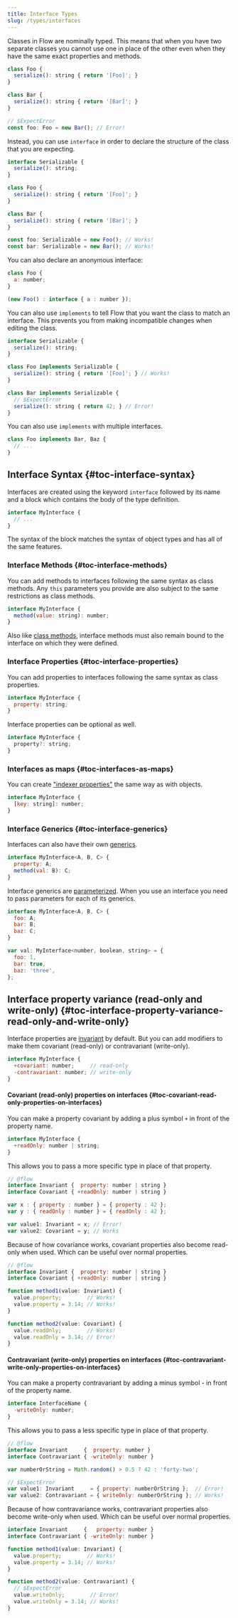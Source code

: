 ```yaml
---
title: Interface Types
slug: /types/interfaces
---
```


Classes in Flow are nominally typed. This means that when you have two separate
classes you cannot use one in place of the other even when they have the same
exact properties and methods.

```js flow-check
class Foo {
  serialize(): string { return '[Foo]'; }
}

class Bar {
  serialize(): string { return '[Bar]'; }
}

// $ExpectError
const foo: Foo = new Bar(); // Error!
```

Instead, you can use `interface` in order to declare the structure of the class
that you are expecting.

```js flow-check
interface Serializable {
  serialize(): string;
}

class Foo {
  serialize(): string { return '[Foo]'; }
}

class Bar {
  serialize(): string { return '[Bar]'; }
}

const foo: Serializable = new Foo(); // Works!
const bar: Serializable = new Bar(); // Works!
```

You can also declare an anonymous interface:

```js flow-check
class Foo {
  a: number;
}

(new Foo() : interface { a : number });
```

You can also use `implements` to tell Flow that you want the class to match an
interface. This prevents you from making incompatible changes when editing the
class.

```js flow-check
interface Serializable {
  serialize(): string;
}

class Foo implements Serializable {
  serialize(): string { return '[Foo]'; } // Works!
}

class Bar implements Serializable {
  // $ExpectError
  serialize(): string { return 42; } // Error!
}
```

You can also use `implements` with multiple interfaces.

```js
class Foo implements Bar, Baz {
  // ...
}
```

## Interface Syntax {#toc-interface-syntax}

Interfaces are created using the keyword `interface` followed by its name and
a block which contains the body of the type definition.

```js flow-check
interface MyInterface {
  // ...
}
```

The syntax of the block matches the syntax of object types and has all of the
same features.

### Interface Methods {#toc-interface-methods}

You can add methods to interfaces following the same syntax as class methods. Any `this` parameters you
provide are also subject to the same restrictions as class methods.

```js flow-check
interface MyInterface {
  method(value: string): number;
}
```

Also like [class methods](../classes#toc-class-methods), interface methods must also remain bound to the interface on which they were defined.

### Interface Properties {#toc-interface-properties}

You can add properties to interfaces following the same syntax as class
properties.

```js flow-check
interface MyInterface {
  property: string;
}
```

Interface properties can be optional as well.

```js flow-check
interface MyInterface {
  property?: string;
}
```

### Interfaces as maps {#toc-interfaces-as-maps}

You can create ["indexer properties"](../objects#toc-objects-as-maps) the same
way as with objects.

```js flow-check
interface MyInterface {
  [key: string]: number;
}
```

### Interface Generics {#toc-interface-generics}

Interfaces can also have their own [generics](../generics/).

```js flow-check
interface MyInterface<A, B, C> {
  property: A;
  method(val: B): C;
}
```

Interface generics are [parameterized](../generics#toc-parameterized-generics).
When you use an interface you need to pass parameters for each of its generics.

```js flow-check
interface MyInterface<A, B, C> {
  foo: A;
  bar: B;
  baz: C;
}

var val: MyInterface<number, boolean, string> = {
  foo: 1,
  bar: true,
  baz: 'three',
};
```

<!-- [TODO: Overloading interface methods -->

## Interface property variance (read-only and write-only) {#toc-interface-property-variance-read-only-and-write-only}

Interface properties are [invariant](../../lang/variance/) by default. But you
can add modifiers to make them covariant (read-only) or contravariant
(write-only).

```js flow-check
interface MyInterface {
  +covariant: number;     // read-only
  -contravariant: number; // write-only
}
```

#### Covariant (read-only) properties on interfaces {#toc-covariant-read-only-properties-on-interfaces}

You can make a property covariant by adding a plus symbol `+` in front of the
property name.

```js flow-check
interface MyInterface {
  +readOnly: number | string;
}
```

This allows you to pass a more specific type in place of that property.

```js flow-check
// @flow
interface Invariant {  property: number | string }
interface Covariant { +readOnly: number | string }

var x : { property : number } = { property : 42 };
var y : { readOnly : number } = { readOnly : 42 };

var value1: Invariant = x; // Error!
var value2: Covariant = y; // Works
```

Because of how covariance works, covariant properties also become read-only
when used. Which can be useful over normal properties.

```js flow-check
// @flow
interface Invariant {  property: number | string }
interface Covariant { +readOnly: number | string }

function method1(value: Invariant) {
  value.property;        // Works!
  value.property = 3.14; // Works!
}

function method2(value: Covariant) {
  value.readOnly;        // Works!
  value.readOnly = 3.14; // Error!
}
```

#### Contravariant (write-only) properties on interfaces {#toc-contravariant-write-only-properties-on-interfaces}

You can make a property contravariant by adding a minus symbol - in front of
the property name.

```js flow-check
interface InterfaceName {
  -writeOnly: number;
}
```

This allows you to pass a less specific type in place of that property.

```js flow-check
// @flow
interface Invariant     {  property: number }
interface Contravariant { -writeOnly: number }

var numberOrString = Math.random() > 0.5 ? 42 : 'forty-two';

// $ExpectError
var value1: Invariant     = { property: numberOrString };  // Error!
var value2: Contravariant = { writeOnly: numberOrString }; // Works!
```

Because of how contravariance works, contravariant properties also become
write-only when used. Which can be useful over normal properties.

```js flow-check
interface Invariant     {   property: number }
interface Contravariant { -writeOnly: number }

function method1(value: Invariant) {
  value.property;        // Works!
  value.property = 3.14; // Works!
}

function method2(value: Contravariant) {
  // $ExpectError
  value.writeOnly;        // Error!
  value.writeOnly = 3.14; // Works!
}
```
